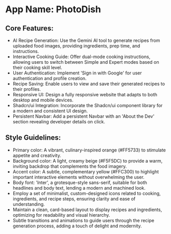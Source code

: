 # **App Name**: PhotoDish

## Core Features:

- AI Recipe Generation: Use the Gemini AI tool to generate recipes from uploaded food images, providing ingredients, prep time, and instructions.
- Interactive Cooking Guide: Offer dual-mode cooking instructions, allowing users to switch between Simple and Expert modes based on their cooking skill level.
- User Authentication: Implement 'Sign in with Google' for user authentication and profile creation.
- Recipe Saving: Enable users to view and save their generated recipes to their profiles.
- Responsive UI: Design a fully responsive website that adapts to both desktop and mobile devices.
- Shadcn/ui Integration: Incorporate the Shadcn/ui component library for a modern and consistent UI design.
- Persistent Navbar: Add a persistent Navbar with an 'About the Dev' section revealing developer details on click.

## Style Guidelines:

- Primary color: A vibrant, culinary-inspired orange (#FF5733) to stimulate appetite and creativity.
- Background color: A light, creamy beige (#F5F5DC) to provide a warm, inviting backdrop that complements the food imagery.
- Accent color: A subtle, complementary yellow (#FFC300) to highlight important interactive elements without overwhelming the user.
- Body font: 'Inter', a grotesque-style sans-serif, suitable for both headlines and body text, lending a modern and machined look.
- Employ a set of minimalist, custom-designed icons related to cooking, ingredients, and recipe steps, ensuring clarity and ease of understanding.
- Maintain a clean, card-based layout to display recipes and ingredients, optimizing for readability and visual hierarchy.
- Subtle transitions and animations to guide users through the recipe generation process, adding a touch of delight and modernity.